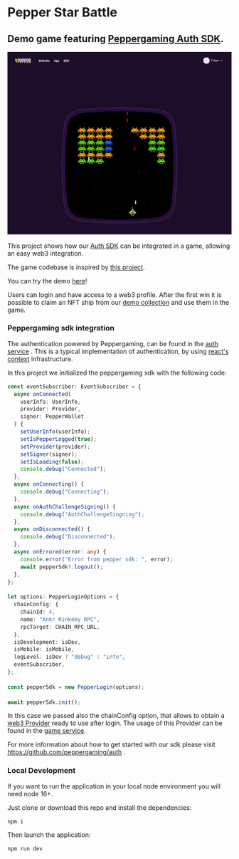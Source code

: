 # Pepper Star Battle

## Demo game featuring [Peppergaming Auth SDK](https://github.com/peppergaming/auth).

![](public/images/demo_preview.png)

This project shows how our [Auth SDK](https://github.com/peppergaming/auth)
can be integrated in a game, allowing an easy web3 integration.

The game codebase is inspired by [this project](https://github.com/CodingWith-Adam/space-invaders).

You can try the demo [here](https://demo.peppergaming.com/)!

Users can login and have access to a web3 profile. After the first win it is possible to claim an NFT ship from
our [demo collection](https://testnets.opensea.io/assets/rinkeby/0x90a96fca895860a945515c39d5945e854f17e95f/) and use
them in the game.

### Peppergaming sdk integration

The authentication powered by Peppergaming, can be found in the [auth service](src/services/auth/index.tsx)
. This is a typical implementation of authentication, by using [react's context](https://reactjs.org/docs/context.html)
infrastructure.

In this project we initialized the peppergaming sdk with the following code:

```typescript
const eventSubscriber: EventSubscriber = {
  async onConnected(
    userInfo: UserInfo,
    provider: Provider,
    signer: PepperWallet
  ) {
    setUserInfo(userInfo);
    setIsPepperLogged(true);
    setProvider(provider);
    setSigner(signer);
    setIsLoading(false);
    console.debug("Connected");
  },
  async onConnecting() {
    console.debug("Connecting");
  },
  async onAuthChallengeSigning() {
    console.debug("AuthChallengeSingning");
  },
  async onDisconnected() {
    console.debug("Disconnected");
  },
  async onErrored(error: any) {
    console.error("Error from pepper sdk: ", error);
    await pepperSdk?.logout();
  },
};

let options: PepperLoginOptions = {
  chainConfig: {
    chainId: 4,
    name: "Ankr Rinkeby RPC",
    rpcTarget: CHAIN_RPC_URL,
  },
  isDevelopment: isDev,
  isMobile: isMobile,
  logLevel: isDev ? "debug" : "info",
  eventSubscriber,
};

const pepperSdk = new PepperLogin(options);

await pepperSdk.init();
```

In this case we passed also the chainConfig option, that allows to obtain
a [web3 Provider](https://docs.ethers.io/v5/api/providers/provider/) ready to use after login.
The usage of this Provider can be found in the [game service](src/services/game/index.tsx).

For more information about how to get started with our sdk please visit https://github.com/peppergaming/auth .

### Local Development

If you want to run the application in your local node environment you will need node 16+.

Just clone or download this repo and install the dependencies:

```shell
npm i
```

Then launch the application:

```shell
npm run dev
```